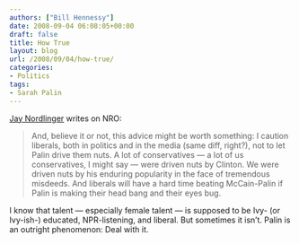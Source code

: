 ```yaml
---
authors: ["Bill Hennessy"]
date: 2008-09-04 06:08:05+00:00
draft: false
title: How True
layout: blog
url: /2008/09/04/how-true/
categories:
- Politics
tags:
- Sarah Palin
---
```


[Jay Nordlinger](https://corner.nationalreview.com/post/?q=OGNkZWE2NDBjNGQ3OTJmMjdiOWE1ZmFiNmFhM2Q5MWE=) writes on NRO:


> 

> 
> And, believe it or not, this advice might be worth something: I caution liberals, both in politics and in the media (same diff, right?), not to let Palin drive them nuts. A lot of conservatives — a lot of us conservatives, I might say — were driven nuts by Clinton. We were driven nuts by his enduring popularity in the face of tremendous misdeeds. And liberals will have a hard time beating McCain-Palin if Palin is making their head bang and their eyes bug.
> 
> 

I know that talent — especially female talent — is supposed to be Ivy- (or Ivy-ish-) educated, NPR-listening, and liberal. But sometimes it isn’t. Palin is an outright phenomenon: Deal with it.
